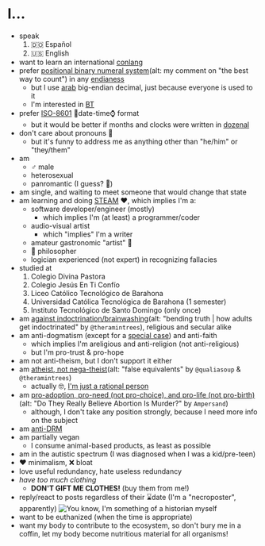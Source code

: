 # I...

- speak
	1. 🇩🇴 Español
	2. 🇺🇸 English
- want to learn an international [conlang](https://en.wikipedia.org/wiki/Constructed_language)
- prefer [positional binary numeral system](https://youtu.be/watch?v=rDDaEVcwIJM&lc=Ugz3BY_7q89KIOJSYph4AaABAg)(alt: my comment on "the best way to count") in any [endianess](https://en.wikipedia.org/wiki/Endianess#In_real_life)
	- but I use [arab](https://en.wikipedia.org/wiki/Arabic_digits) big-endian decimal, just because everyone is used to it
	- I'm interested in [BT](https://en.wikipedia.org/wiki/Balanced_ternary)
- prefer [ISO-8601](https://en.wikipedia.org/wiki/ISO_8601) 📅date-time⌚ format
	- but it would be better if months and clocks were written in [dozenal](https://en.wikipedia.org/wiki/Duodecimal)
- don't care about pronouns 🤷
	- but it's funny to address me as anything other than "he/him" or "they/them"
- am
	- ♂️ male
	- heterosexual
	- panromantic (I guess? 🤔)
- am single, and waiting to meet someone that would change that state
- am learning and doing [STEAM](https://en.wikipedia.org/wiki/STEAM_fields) ❤, which implies I'm a:
	- software developer/engineer (mostly)
		- which implies I'm (at least) a programmer/coder
	- audio-visual artist
		- which "implies" I'm a writer
	- amateur gastronomic "artist" 🤌
	- 💭 philosopher
	- logician experienced (not expert) in recognizing fallacies
- studied at
	1. Colegio Divina Pastora
	2. Colegio Jesús En Ti Confío
	3. Liceo Católico Tecnológico de Barahona
	4. Universidad Católica Tecnológica de Barahona (1 semester)
	5. Instituto Tecnológico de Santo Domingo (only once)
- am [against indoctrination/brainwashing](https://youtu.be/IaUhR-tRkHY)(alt: "bending truth \| how adults get indoctrinated" by `@theramintrees`), religious and secular alike
- am anti-dogmatism (except for a [special case](https://rudxain.github.io/blog/post/dogma_non-sentient)) and anti-faith
	- which implies I'm areligious and anti-religion (not anti-religious)
	- but I'm pro-trust & pro-hope
- am not anti-theism, but I don't support it either
- am [atheist, not nega-theist](https://youtu.be/e-2WZsP6LA0?t=350)(alt: "false equivalents" by `@qualiasoup` & `@theramintrees`)
	- actually 🤓, [I'm just a rational person](https://www.whywontgodhealamputees.com/no-atheists.htm)
- am [pro-adoption, pro-need (not pro-choice), and pro-life (not pro-birth)](https://amptoons.com/blog/?p=13565)(alt: "Do They Really Believe Abortion Is Murder?" by `Ampersand`)
	- although, I don't take any position strongly, because I need more info on the subject
- am [anti-DRM](https://defectivebydesign.org)
- am partially vegan
	- I consume animal-based products, as least as possible
- am in the autistic spectrum (I was diagnosed when I was a kid/pre-teen)
- ❤ minimalism, ❌ bloat
- love useful redundancy, hate useless redundancy
- *have too much clothing*
	- **DON'T GIFT ME CLOTHES!** (buy them from me!)
- reply/react to posts regardless of their ⌛date (I'm a "necroposter", apparently) ![You know, I'm something of a historian myself](https://pbs.twimg.com/media/FFcEIG5WQAgBo33.jpg)
- want to be euthanized (when the time is appropriate)
- want my body to contribute to the ecosystem, so don't bury me in a coffin, let my body become nutritious material for all organisms!
